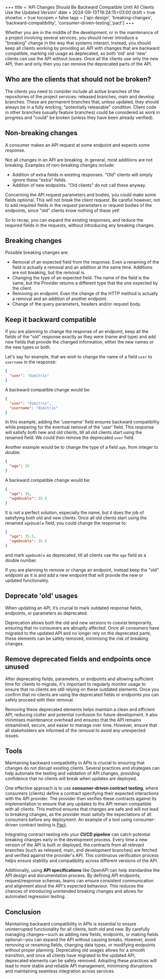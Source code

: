 +++
title = 'API Changes Should Be Backward Compatible Until All Clients Use the Updated Version'
date = 2024-09-13T19:24:15+03:00
draft = true
showtoc = true
tocopen = false
tags = ['api-design', 'breaking-changes', 'backward-compatibility', 'consumer-driven-testing','pact']
+++

Whether you are in the middle of the development, or in the maintenance of a project involving several services, you should never introduce a "breaking" change in the way that systems interact. Instead, you should keep all clients working by providing an API with changes that are backward compatible, marking old usage as deprecated, so both 'old' and 'new' clients can use the API without issues. Once all the clients use only the new API, then and only then you can remove the deprecated parts of the API.

## Who are the clients that should not be broken?

The clients you need to consider include all active branches of the repositories of the project services: released branches, main and develop branches. These are permanent branches that, unless updated, they should always be in a fully working, "potentially releasable" condition. Client code in other branches (usually feature branches) could be considered as work in progress and "could" be broken (unless they have been already verified).

## Non-breaking changes

A consumer makes an API request at some endpoint and expects some response.

Not all changes in an API are breaking. In general, most additions are not breaking. Examples of non-breaking changes include:

- Addition of extra fields in existing responses. "Old" clients will simply ignore these "extra" fields.
- Addition of new endpoints. "Old clients" do not call these anyway.

Concerning the API request parameters and bodies, you could make some fields optional. This will not break the client request. Be careful however, not to add required fields in the request parameters or request bodies of the endpoints, since "old" clients know nothing of these yet!

So to recap, you can expand the existing responses, and reduce the required fields in the requests, without introducing any breaking changes.

## Breaking changes

Possible breaking changes are:

- Removal of an expected field from the response. Even a renaming of the field is actually a removal and an addition at the same time. Additions are not breaking, but the removal is.
- Changing the type of an expected field. The name of the field is the same, but the Provider returns a different type that the one expected by the client.
- Removing an endpoint. Even the change of the HTTP method is actually a removal and an addition of another endpoint.
- Change of the query parameters, headers and/or request body.

## Keep it backward compatible

If you are planning to change the response of an endpoint, keep all the fields of the "old" response exactly as they were (name and type) and add new fields that provide the changed information, either the new names or the new types or both.

Let's say for example, that we wish to change the name of a field `user` to `username` in the response:

```json
{
  "user": "dimitris"
}
```

A backward compatible change would be:

```json
{
  "user": "dimitris",
  "username": "dimitris"
}
```

In this example, adding the 'username' field ensures backward compatibility while preparing for the eventual removal of the 'user' field. This response will satisfy both new and old clients, till all old clients start using the renamed field. We could then remove the deprecated `user` field.

Another example would be to change the type of a field `age`, from integer to double:

```json
{
  "age": 35
}
```

A backward compatible change would be:

```json
{
  "age": 35,
  "ageDouble": 35.5
}
```

It is not a perfect solution, especially the name, but it does the job of satisfying both old and new clients. Once all old clients start using the renamed `ageDouble` field, you could change the response to:

```json
{
  "age": 35.5,
  "ageDouble": 35.5
}
```

and mark `ageDouble` as deprecated, till all clients use the `age` field as a double number.

If you are planning to remove or change an endpoint, instead keep the "old" endpoint as it is and add a new endpoint that will provide the new or updated functionality.

## Deprecate 'old' usages

When updating an API, it’s crucial to mark outdated response fields, endpoints, or parameters as deprecated.

Deprecation allows both the old and new versions to coexist temporarily, ensuring that no consumers are abruptly affected. Once all consumers have migrated to the updated API and no longer rely on the deprecated parts, these elements can be safely removed, minimising the risk of breaking changes.

## Remove deprecated fields and endpoints once unused

After deprecating fields, parameters, or endpoints and allowing sufficient time for clients to migrate, it's important to regularly monitor usage to ensure that no clients are still relying on these outdated elements. Once you confirm that no clients are using the deprecated fields or endpoints you can safely proceed with their removal.

Removing these deprecated elements helps maintain a clean and efficient API, reducing clutter and potential confusion for future development. It also minimises maintenance overhead and ensures that the API remains streamlined, secure, and easier to manage over time. However, ensure that all stakeholders are informed of the removal to avoid any unexpected issues.

## Tools

Maintaining backward compatibility in APIs is crucial to ensuring that changes do not disrupt existing clients. Several practices and strategies can help automate the testing and validation of API changes, providing confidence that no clients will break when updates are deployed.

One effective approach is to use **consumer-driven contract testing**, where consumers (clients) define a contract specifying their expected interactions with the API provider. The provider then verifies these contracts against its implementation to ensure that any updates to the API remain compatible with all clients. This method ensures that changes are safe and will not lead to breaking changes, as the provider must satisfy the expectations of all consumers before any deployment. An example of a tool using consumer-driven contract testing is [Pact](https://docs.pact.io/).

Integrating contract testing into your **CI/CD pipeline** can catch potential breaking changes early in the development process. Every time a new version of the API is built or deployed, the contracts from all relevant branches (such as released, main, and development branches) are fetched and verified against the provider's API. This continuous verification process helps ensure stability and compatibility across different versions of the API.

Additionally, using **API specifications** like OpenAPI can help standardise the API design and documentation process. By defining API endpoints, request/response schemas, teams can ensure consistent communication and alignment about the API's expected behaviour. This reduces the chances of introducing unintended breaking changes and allows for automated regression testing.

## Conclusion

Maintaining backward compatibility in APIs is essential to ensure uninterrupted functionality for all clients, both old and new. By carefully managing changes—such as adding new fields, endpoints, or making fields optional—you can expand the API without causing breaks. However, avoid removing or renaming fields, changing data types, or modifying endpoints without proper planning. Deprecating old usages allows for a smooth transition, and once all clients have migrated to the updated API, deprecated elements can be safely removed. Adopting these practices will lead to more stable and reliable API management, minimising disruptions and maintaining seamless integration across services.
